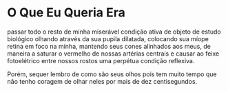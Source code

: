 <!-- O Que Eu Queria Era :: 2023-08-13 01:07:34 -->

# O Que Eu Queria Era

passar todo o resto de minha miserável condição ativa de objeto de estudo
biológico olhando através da sua pupila dilatada, colocando sua míope retina em
foco na minha, mantendo seus cones alinhados aos meus, de maneira a saturar o
vermelho de nossas artérias centrais e causar ao feixe fotoelétrico entre nossos
rostos uma perpétua condição reflexiva.

Porém, sequer lembro de como são seus olhos pois tem muito tempo que não tenho
coragem de olhar neles por mais de dez centisegundos.
